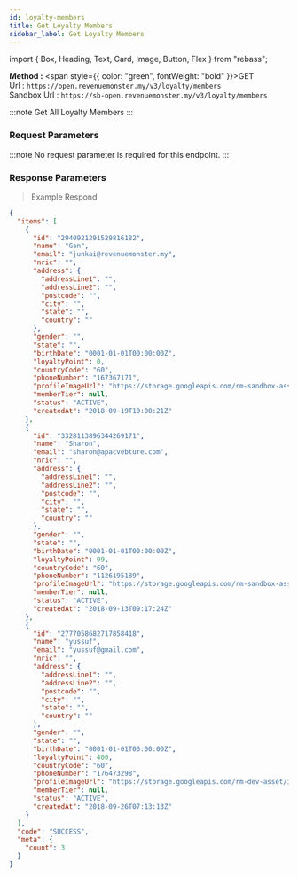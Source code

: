 ```yaml
---
id: loyalty-members
title: Get Loyalty Members
sidebar_label: Get Loyalty Members
---
```


import { Box, Heading, Text, Card, Image, Button, Flex } from "rebass";

**Method :** <span style={{ color: "green", fontWeight: "bold" }}>GET</span><br/>
Url : `https://open.revenuemonster.my/v3/loyalty/members`<br/>
Sandbox Url : `https://sb-open.revenuemonster.my/v3/loyalty/members`

:::note
Get All Loyalty Members
:::

### Request Parameters

:::note
No request parameter is required for this endpoint.
:::

### Response Parameters

> Example Respond

```json
{
  "items": [
    {
      "id": "2940921291529816182",
      "name": "Gan",
      "email": "junkai@revenuemonster.my",
      "nric": "",
      "address": {
        "addressLine1": "",
        "addressLine2": "",
        "postcode": "",
        "city": "",
        "state": "",
        "country": ""
      },
      "gender": "",
      "state": "",
      "birthDate": "0001-01-01T00:00:00Z",
      "loyaltyPoint": 0,
      "countryCode": "60",
      "phoneNumber": "167367171",
      "profileImageUrl": "https://storage.googleapis.com/rm-sandbox-asset/img/avatar.png",
      "memberTier": null,
      "status": "ACTIVE",
      "createdAt": "2018-09-19T10:00:21Z"
    },
    {
      "id": "3328113896344269171",
      "name": "Sharon",
      "email": "sharon@apacvebture.com",
      "nric": "",
      "address": {
        "addressLine1": "",
        "addressLine2": "",
        "postcode": "",
        "city": "",
        "state": "",
        "country": ""
      },
      "gender": "",
      "state": "",
      "birthDate": "0001-01-01T00:00:00Z",
      "loyaltyPoint": 99,
      "countryCode": "60",
      "phoneNumber": "1126195189",
      "profileImageUrl": "https://storage.googleapis.com/rm-sandbox-asset/img/avatar.png",
      "memberTier": null,
      "status": "ACTIVE",
      "createdAt": "2018-09-13T09:17:24Z"
    },
    {
      "id": "2777058682717858418",
      "name": "yussuf",
      "email": "yussuf@gmail.com",
      "nric": "",
      "address": {
        "addressLine1": "",
        "addressLine2": "",
        "postcode": "",
        "city": "",
        "state": "",
        "country": ""
      },
      "gender": "",
      "state": "",
      "birthDate": "0001-01-01T00:00:00Z",
      "loyaltyPoint": 400,
      "countryCode": "60",
      "phoneNumber": "176473298",
      "profileImageUrl": "https://storage.googleapis.com/rm-dev-asset/img/avatar.png",
      "memberTier": null,
      "status": "ACTIVE",
      "createdAt": "2018-09-26T07:13:13Z"
    }
  ],
  "code": "SUCCESS",
  "meta": {
    "count": 3
  }
}
```
